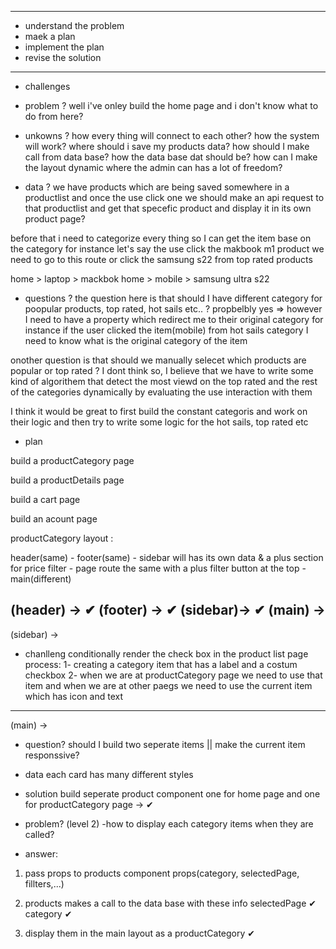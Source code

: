 ------------------------------------------
- understand the problem
- maek a plan
- implement the plan
- revise the solution
------------------------------------------

* challenges


* problem ? 
well i've onley build the home page and i don't know what to do from here?

* unkowns ? 
how every thing will connect to each other? 
how the system will work? 
where should i save my products data?
how should I make call from data base? 
how the data base dat should be?
how can I make the layout dynamic where the admin can has a lot of freedom?

* data ?
we have products which are being saved somewhere in a productlist and once the use click one we should make an api request to that productlist and get that specefic product and display it in its own product page?

before that i need to categorize every thing so I can get the item base on the category
for instance let's say the use click the makbook m1 product we need to go to this route
or click the samsung s22 from top rated products

home > laptop > mackbok
home > mobile > samsung ultra s22

* questions ?
the question here is that should I have different category for poopular products, top rated, hot sails etc.. ?
propbelbly yes => however I need to have a property which redirect me to their original category for instance if the user clicked the item(mobile) from hot sails category I need to know what is the original category of the item 
 
onother question is that should we manually selecet which products are popular or top rated ?
I dont think so, I believe that we have to write some kind of algorithem that detect the most viewd on the top rated and the rest of the categories dynamically by evaluating the use interaction with them


I think it would be great to first build the constant categoris and work on their logic and then try to write some logic for the hot sails, top rated etc

* plan

build a productCategory page
 
build a productDetails page

build a cart page

build an acount page


productCategory layout :

header(same) - footer(same) - sidebar will has its own data & a plus section for price filter - page route the same with a plus filter button at the top - main(different)

(header) -> ✔
(footer) -> ✔
(sidebar)-> ✔
(main)   ->
---------------------------------------------
(sidebar) ->
* chanlleng conditionally render the check box in the product list page 
process:
1- creating a category item that has a label and a costum checkbox
2- when we are at productCategory page we need to use that item and when we are at other paegs we need to use the current item which has icon and text
---------------------------------------------
(main) ->
* question?
should I build two seperate items || make the current item responssive?
* data
each card has many different styles
* solution 
build seperate product component one for home page and one for productCategory page -> ✔

* problem? (level 2)
-how to display each category items when they are called?
* answer:
1. pass props to products component props(category, selectedPage, fillters,...)

2. products makes a call to the data base with these info
selectedPage ✔
category ✔

3. display them in the main layout as a productCategory ✔






